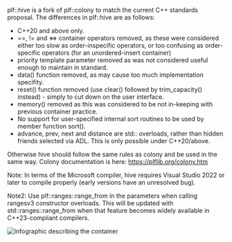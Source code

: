 plf::hive is a fork of plf::colony to match the current C++ standards proposal.
The differences in plf::hive are as follows:
* C++20 and above only.
* ==, != and <=> container operators removed, as these were considered either too slow as order-inspecific operators, or too confusing as order-specific operators (for an unordered-insert container)
* priority template parameter removed as was not considered useful enough to maintain in standard.
* data() function removed, as may cause too much implementation specifity.
* reset() function removed (use clear() followed by trim_capacity() instead) - simply to cut down on the user interface.
* memory() removed as this was considered to be not in-keeping with previous container practice.
* No support for user-specified internal sort routines to be used by member function sort().
* advance, prev, next and distance are std:: overloads, rather than hidden friends selected via ADL. This is only possible under C++20/above.

Otherwise hive should follow the same rules as colony and be used in the same way. Colony documentation is here:
https://plflib.org/colony.htm

Note: In terms of the Microsoft compiler, hive requires Visual Studio 2022 or later to compile properly (early versions have an unresolved bug).

Note2: Use plf::ranges::range_from in the parameters when calling rangesv3 constructor overloads. This will be updated with std::ranges::range_from when that feature becomes widely available in C++23-compliant compilers.


![Infographic describing the container](https://i.imgur.com/eXSlOdi.png)
